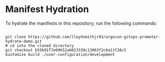 
# Manifest Hydration

To hydrate the manifests in this repository, run the following commands:

```shell

git clone https://github.com/lloydsmithjr03/argocon-gitops-promoter-hydrate-demo.git
# cd into the cloned directory
git checkout b55b91f7e09652a6013330c13063f2c6a11f28c5
kustomize build ./user-configuration/development
```